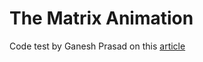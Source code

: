 # The Matrix Animation

Code test by Ganesh Prasad on this [article](https://dev.to/gnsp/making-the-matrix-effect-in-javascript-din)